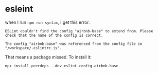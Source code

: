 # esleint
when I run `npm run syntax`, I get this error:
```
ESLint couldn't find the config "airbnb-base" to extend from. Please check that the name of the config is correct.

The config "airbnb-base" was referenced from the config file in "/workspace/.eslintrc.js".
```
That means a package missed. To install it:
```
npx install-peerdeps --dev eslint-config-airbnb-base
```
